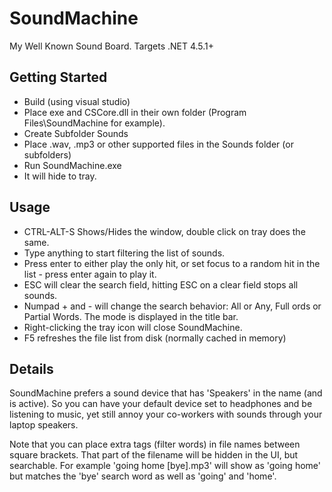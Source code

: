 # SoundMachine
My Well Known Sound Board. Targets .NET 4.5.1+

## Getting Started
* Build (using visual studio)
* Place exe and CSCore.dll in their own folder (Program Files\SoundMachine for example).
* Create Subfolder Sounds
* Place .wav, .mp3 or other supported files in the Sounds folder (or subfolders)
* Run SoundMachine.exe
* It will hide to tray.

## Usage
* CTRL-ALT-S Shows/Hides the window, double click on tray does the same.
* Type anything to start filtering the list of sounds.
* Press enter to either play the only hit, or set focus to a random hit in the list - press enter again to play it.
* ESC will clear the search field, hitting ESC on a clear field stops all sounds.
* Numpad + and - will change the search behavior: All or Any, Full ords or Partial Words. The mode is displayed in the title bar.
* Right-clicking the tray icon will close SoundMachine.
* F5 refreshes the file list from disk (normally cached in memory)

## Details
SoundMachine prefers a sound device that has 'Speakers' in the name (and is active).
So you can have your default device set to headphones and be listening to music, yet still annoy your co-workers with sounds through your laptop speakers.

Note that you can place extra tags (filter words) in file names between square brackets. That part of the filename will be hidden in the UI, but searchable. For example 'going home [bye].mp3' will show as 'going home' but matches the 'bye' search word as well as 'going' and 'home'.
